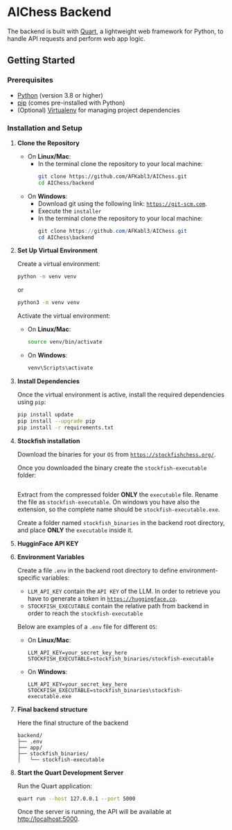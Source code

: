 # AIChess Backend

The backend is built with [Quart](https://quart.palletsprojects.com/en/latest/), a lightweight web framework for Python, to handle API requests and perform web app logic.

## Getting Started

### Prerequisites

- [Python](https://www.python.org/) (version 3.8 or higher)
- [pip](https://pip.pypa.io/en/stable/) (comes pre-installed with Python)
- (Optional) [Virtualenv](https://virtualenv.pypa.io/en/latest/) for managing project dependencies

### Installation and Setup

1. **Clone the Repository**

   

   - On **Linux/Mac**:
     - In the terminal clone the repository to your local machine:
         ```bash
         git clone https://github.com/AFKabl3/AIChess.git
         cd AIChess/backend
         ```
   - On **Windows**:
     - Download git using the following link: [`https://git-scm.com`](https://git-scm.com).
     - Execute the `installer`
     - In the terminal clone the repository to your local machine:  
         ```powershell
         git clone https://github.com/AFKabl3/AIChess.git
         cd AIChess\backend
         ```
     

2. **Set Up Virtual Environment**

   Create a virtual environment:

   ```bash
   python -m venv venv
   ```

   or

   ```bash
   python3 -m venv venv
   ```
   Activate the virtual environment:

   - On **Linux/Mac**:
     ```bash
     source venv/bin/activate
     ```
   - On **Windows**:
     ```powershell
     venv\Scripts\activate
     ```


3. **Install Dependencies**

   Once the virtual environment is active, install the required dependencies using `pip`:

   ```bash
   pip install update
   pip install --upgrade pip
   pip install -r requirements.txt
   ```


4. **Stockfish installation**

   Download the binaries for your `OS` from [`https://stockfishchess.org/`](https://stockfishchess.org/download/).

   Once you downloaded the binary create the `stockfish-executable` folder:

   ```bash

   ```

   Extract from the compressed folder __ONLY__ the `executable` file.
   Rename the file as `stockfish-executable`. On windows you have also the extension, so the complete name should be `stockfish-executable.exe`.

   Create a folder named `stockfish_binaries` in the backend root directory, and place __ONLY__ the `executable` inside it.


5. **HugginFace API KEY**
    


6. **Environment Variables**

   Create a file `.env` in the backend root directory to define environment-specific variables:

   - `LLM_API_KEY` contain the `API KEY` of the LLM. In order to retrieve you have to generate a token in [`https://huggingface.co`](https://huggingface.co/).
   - `STOCKFISH_EXECUTABLE` contain the relative path from
     backend in order to reach the `stockfish-executable`

   Below are examples of a `.env` file for different `OS`:

   - On **Linux/Mac**:
     ```plain
     LLM_API_KEY=your_secret_key_here
     STOCKFISH_EXECUTABLE=stockfish_binaries/stockfish-executable
     ```
   - On **Windows**:
     ```plain
     LLM_API_KEY=your_secret_key_here
     STOCKFISH_EXECUTABLE=stockfish_binaries\stockfish-executable.exe
     ```


7. **Final backend structure**

   Here the final structure of the backend

   ```plain
   backend/
   ├── .env
   ├── app/
   ├── stockfish_binaries/
   │   └── stockfish-executable
   ```

   
8. **Start the Quart Development Server**

   Run the Quart application:

   ```bash
   quart run --host 127.0.0.1 --port 5000
   ```
   Once the server is running, the API will be available at [http://localhost:5000](http://localhost:5000).
